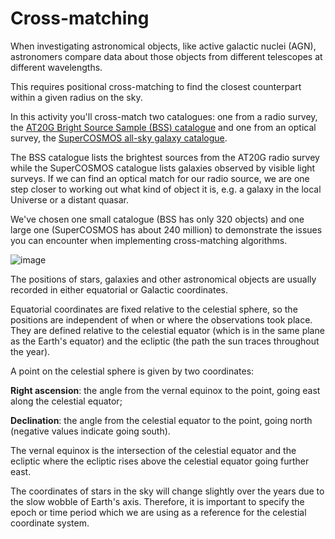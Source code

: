 # Cross-matching

When investigating astronomical objects, like active galactic nuclei (AGN), astronomers compare data about those objects from different telescopes at different wavelengths.

This requires positional cross-matching to find the closest counterpart within a given radius on the sky.

In this activity you'll cross-match two catalogues: one from a radio survey, the [AT20G Bright Source Sample (BSS) catalogue](http://cdsarc.u-strasbg.fr/viz-bin/Cat?J/MNRAS/384/775) and one from an optical survey, the [SuperCOSMOS all-sky galaxy catalogue](http://ssa.roe.ac.uk/allSky).

The BSS catalogue lists the brightest sources from the AT20G radio survey while the SuperCOSMOS catalogue lists galaxies observed by visible light surveys.
If we can find an optical match for our radio source, we are one step closer to working out what kind of object it is, e.g. a galaxy in the local Universe or a distant quasar.

We've chosen one small catalogue (BSS has only 320 objects) and one large one (SuperCOSMOS has about 240 million) to demonstrate the issues you can encounter when implementing cross-matching algorithms.

![image](https://groklearning-cdn.com/modules/5JAX7dX9j4wdXKXRHwyECd/Ra_and_dec_demo.gif)

The positions of stars, galaxies and other astronomical objects are usually recorded in either equatorial or Galactic coordinates.

Equatorial coordinates are fixed relative to the celestial sphere, so the positions are independent of when or where the observations took place.
They are defined relative to the celestial equator (which is in the same plane as the Earth's equator) and the ecliptic (the path the sun traces throughout the year).

A point on the celestial sphere is given by two coordinates:

**Right ascension**: the angle from the vernal equinox to the point, going east along the celestial equator;

**Declination**: the angle from the celestial equator to the point, going north (negative values indicate going south).

The vernal equinox is the intersection of the celestial equator and the ecliptic where the ecliptic rises above the celestial equator going further east.

The coordinates of stars in the sky will change slightly over the years due to the slow wobble of Earth's axis.
Therefore, it is important to specify the epoch or time period which we are using as a reference for the celestial coordinate system.
